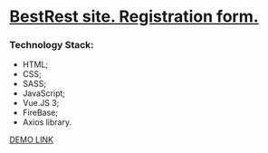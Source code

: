# [BestRest site. Registration form.](https://billizane.github.io/vue_3_form_bestrest_site/) #

### Technology Stack: ###

* HTML;
* CSS;
* SASS;
* JavaScript;
* Vue.JS 3;
* FireBase;
* Axios library.

[DEMO LINK](https://billizane.github.io/vue_3_form_bestrest_site/)
